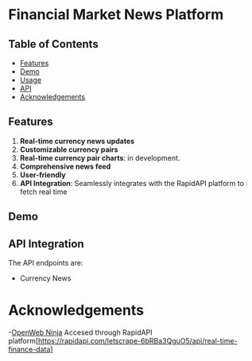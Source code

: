 # Financial Market News Platform

## Table of Contents
- [Features](#features)
- [Demo](#demo)
- [Usage](#usage)
- [API](#api)
- [Acknowledgements](#acknowledgements)

## Features
1. **Real-time currency news updates**
2. **Customizable currency pairs**
3. **Real-time currency pair charts**: in development.
4. **Comprehensive news feed**
5. **User-friendly**
6. **API Integration**: Seamlessly integrates with the RapidAPI platform to fetch real time  

## Demo

## API Integration
The API endpoints are:
- Currency News 

# Acknowledgements
-[OpenWeb Ninja](https://rapidapi.com/user/letscrape-6bRBa3QguO5)
Accesed through RapidAPI platform[https://rapidapi.com/letscrape-6bRBa3QguO5/api/real-time-finance-data]

